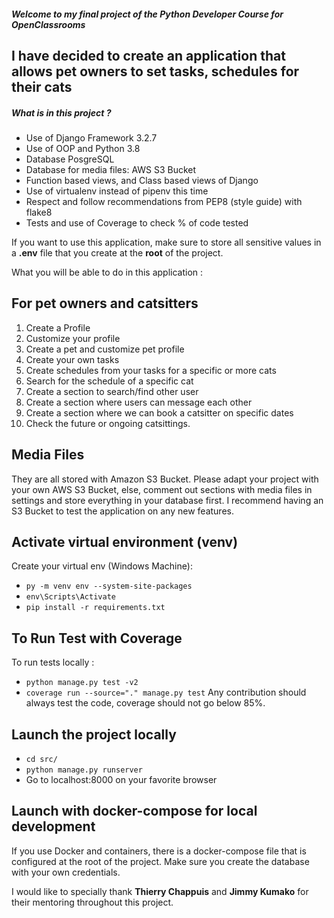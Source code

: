 ##### Welcome to my final project of the Python Developer Course for OpenClassrooms

## I have decided to create an application that allows pet owners to set tasks, schedules for their cats

##### What is in this project ? #####

* Use of Django Framework 3.2.7
* Use of OOP and Python 3.8
* Database PosgreSQL
* Database for media files: AWS S3 Bucket
* Function based views, and Class based views of Django
* Use of virtualenv instead of pipenv this time
* Respect and follow recommendations from PEP8 (style guide) with flake8
* Tests and use of Coverage to check % of code tested

If you want to use this application, make sure to store all sensitive values
in a **.env** file that you create at the **root** of the project.

What you will be able to do in this application :

## For pet owners and catsitters 
1. Create a Profile
2. Customize your profile
3. Create a pet and customize pet profile
4. Create your own tasks
5. Create schedules from your tasks for a specific or more cats
6. Search for the schedule of a specific cat
7. Create a section to search/find other user
8. Create a section where users can message each other
9. Create a section where we can book a catsitter on specific dates
10. Check the future or ongoing catsittings.

## Media Files
They are all stored with Amazon S3 Bucket. Please adapt your project with
your own AWS S3 Bucket, else, comment out sections with media files in
settings and store everything in your database first. I recommend having
an S3 Bucket to test the application on any new features.

## Activate virtual environment (venv)
Create your virtual env (Windows Machine):
- ```py -m venv env --system-site-packages```
- ```env\Scripts\Activate```
- ```pip install -r requirements.txt```

## To Run Test with Coverage
To run tests locally :
- ```python manage.py test -v2```
- ```coverage run --source="." manage.py test```
Any contribution should always test the code, coverage should not go below 85%.

## Launch the project locally
- ```cd src/```
- ```python manage.py runserver```
- Go to localhost:8000 on your favorite browser

## Launch with docker-compose for local development
If you use Docker and containers, there is a docker-compose file that
is configured at the root of the project. Make sure you create the database
with your own credentials.

I would like to specially thank **Thierry Chappuis** and **Jimmy Kumako** for their mentoring throughout this project.
